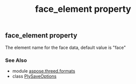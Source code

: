 ﻿---
title: face_element property
second_title: Aspose.3D for Python via .NET API References
description: 
type: docs
weight: 40
url: /python-net/aspose.threed.formats/plysaveoptions/face_element/
is_root: false
---

## face_element property


The element name for the face data, default value is "face"

### See Also
* module [aspose.threed.formats](../../)
* class [PlySaveOptions](/3d/python-net/aspose.threed.formats/plysaveoptions)
